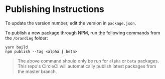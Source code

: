 # Publishing Instructions

To update the version number, edit the version in `package.json`.

To publish a new package through NPM, run the following commands from the `/branding` folder:

```
yarn build
npm publish --tag <alpha | beta>
```

> The above command should only be run for `alpha` or `beta` packages. This repo's CircleCI will automatically publish latest packages from the master branch.
